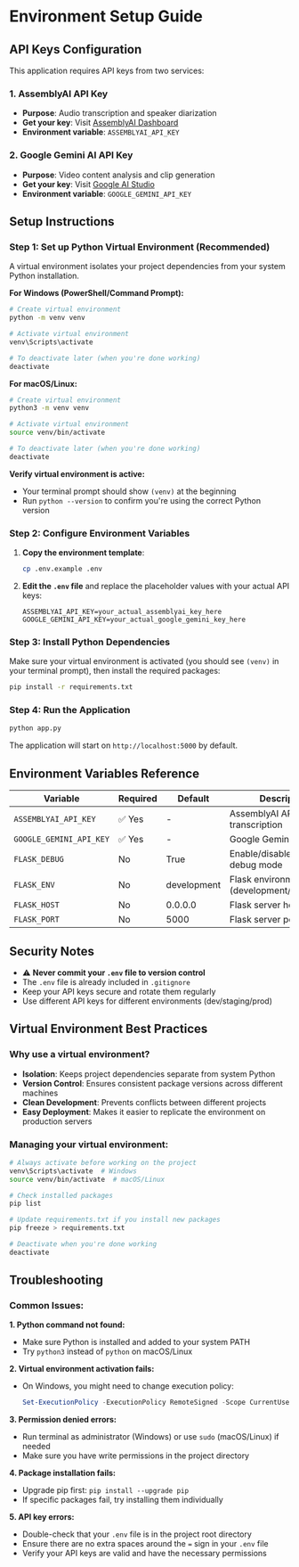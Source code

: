 # Environment Setup Guide

## API Keys Configuration

This application requires API keys from two services:

### 1. AssemblyAI API Key
- **Purpose**: Audio transcription and speaker diarization
- **Get your key**: Visit [AssemblyAI Dashboard](https://www.assemblyai.com/dashboard/)
- **Environment variable**: `ASSEMBLYAI_API_KEY`

### 2. Google Gemini AI API Key
- **Purpose**: Video content analysis and clip generation
- **Get your key**: Visit [Google AI Studio](https://aistudio.google.com/app/apikey)
- **Environment variable**: `GOOGLE_GEMINI_API_KEY`

## Setup Instructions

### Step 1: Set up Python Virtual Environment (Recommended)

A virtual environment isolates your project dependencies from your system Python installation.

**For Windows (PowerShell/Command Prompt):**
```bash
# Create virtual environment
python -m venv venv

# Activate virtual environment
venv\Scripts\activate

# To deactivate later (when you're done working)
deactivate
```

**For macOS/Linux:**
```bash
# Create virtual environment
python3 -m venv venv

# Activate virtual environment
source venv/bin/activate

# To deactivate later (when you're done working)
deactivate
```

**Verify virtual environment is active:**
- Your terminal prompt should show `(venv)` at the beginning
- Run `python --version` to confirm you're using the correct Python version

### Step 2: Configure Environment Variables

1. **Copy the environment template**:
   ```bash
   cp .env.example .env
   ```

2. **Edit the `.env` file** and replace the placeholder values with your actual API keys:
   ```env
   ASSEMBLYAI_API_KEY=your_actual_assemblyai_key_here
   GOOGLE_GEMINI_API_KEY=your_actual_google_gemini_key_here
   ```

### Step 3: Install Python Dependencies

Make sure your virtual environment is activated (you should see `(venv)` in your terminal prompt), then install the required packages:

```bash
pip install -r requirements.txt
```

### Step 4: Run the Application

```bash
python app.py
```

The application will start on `http://localhost:5000` by default.

## Environment Variables Reference

| Variable | Required | Default | Description |
|----------|----------|---------|-------------|
| `ASSEMBLYAI_API_KEY` | ✅ Yes | - | AssemblyAI API key for transcription |
| `GOOGLE_GEMINI_API_KEY` | ✅ Yes | - | Google Gemini AI API key |
| `FLASK_DEBUG` | No | True | Enable/disable Flask debug mode |
| `FLASK_ENV` | No | development | Flask environment (development/production) |
| `FLASK_HOST` | No | 0.0.0.0 | Flask server host |
| `FLASK_PORT` | No | 5000 | Flask server port |

## Security Notes

- ⚠️ **Never commit your `.env` file to version control**
- The `.env` file is already included in `.gitignore`
- Keep your API keys secure and rotate them regularly
- Use different API keys for different environments (dev/staging/prod)

## Virtual Environment Best Practices

### Why use a virtual environment?
- **Isolation**: Keeps project dependencies separate from system Python
- **Version Control**: Ensures consistent package versions across different machines
- **Clean Development**: Prevents conflicts between different projects
- **Easy Deployment**: Makes it easier to replicate the environment on production servers

### Managing your virtual environment:
```bash
# Always activate before working on the project
venv\Scripts\activate  # Windows
source venv/bin/activate  # macOS/Linux

# Check installed packages
pip list

# Update requirements.txt if you install new packages
pip freeze > requirements.txt

# Deactivate when you're done working
deactivate
```

## Troubleshooting

### Common Issues:

**1. Python command not found:**
- Make sure Python is installed and added to your system PATH
- Try `python3` instead of `python` on macOS/Linux

**2. Virtual environment activation fails:**
- On Windows, you might need to change execution policy:
  ```powershell
  Set-ExecutionPolicy -ExecutionPolicy RemoteSigned -Scope CurrentUser
  ```

**3. Permission denied errors:**
- Run terminal as administrator (Windows) or use `sudo` (macOS/Linux) if needed
- Make sure you have write permissions in the project directory

**4. Package installation fails:**
- Upgrade pip first: `pip install --upgrade pip`
- If specific packages fail, try installing them individually

**5. API key errors:**
- Double-check that your `.env` file is in the project root directory
- Ensure there are no extra spaces around the `=` sign in your `.env` file
- Verify your API keys are valid and have the necessary permissions
